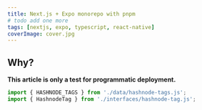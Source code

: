 ```yaml
---
title: Next.js + Expo monorepo with pnpm
# todo add one more
tags: [nextjs, expo, typescript, react-native]
coverImage: cover.jpg
---
```


## Why?

**This article is only a test for programmatic deployment.**

```ts
import { HASHNODE_TAGS } from './data/hashnode-tags.js';
import { HashnodeTag } from './interfaces/hashnode-tag.js';
```
